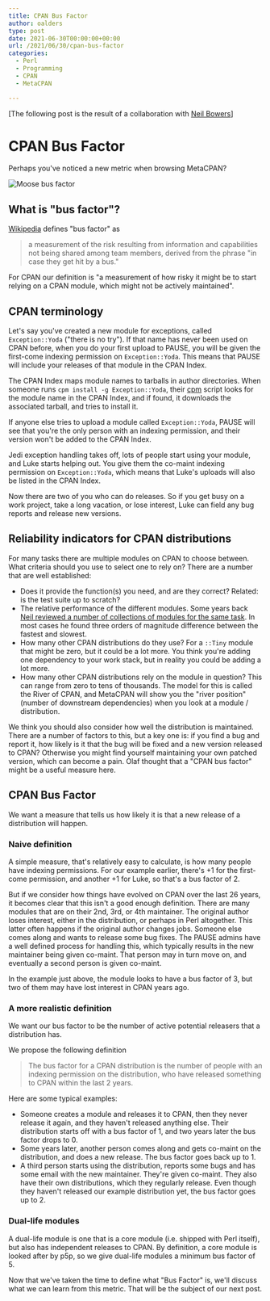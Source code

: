```yaml
---
title: CPAN Bus Factor
author: oalders
type: post
date: 2021-06-30T00:00:00+00:00
url: /2021/06/30/cpan-bus-factor
categories:
  - Perl
  - Programming
  - CPAN
  - MetaCPAN

---
```


[The following post is the result of a collaboration with [Neil Bowers](http://neilb.org/index.html)]

# CPAN Bus Factor

Perhaps you've noticed a new metric when browsing MetaCPAN?

![Moose bus factor](/images/moose-bus-factor.png)

## What is "bus factor"?

[Wikipedia](https://en.wikipedia.org/wiki/Bus_factor) defines "bus factor" as 

> a measurement of the risk resulting from information and capabilities not being shared among team members, derived from the phrase "in case they get hit by a bus."

For CPAN our definition is "a measurement of how risky it might be to start relying on a CPAN module, which might not be actively maintained".

## CPAN terminology

Let's say you've created a new module for exceptions, called `Exception::Yoda` ("there is no try"). If that name has never been used on CPAN before, when you do your first upload to PAUSE, you will be given the first-come indexing permission on `Exception::Yoda`. This means that PAUSE will include your releases of that module in the CPAN Index.

The CPAN Index maps module names to tarballs in author directories. When someone runs `cpm install -g Exception::Yoda`, their [cpm](https://metacpan.org/pod/App::cpm) script looks for the module name in the CPAN Index, and if found, it downloads the associated tarball, and tries to install it.

If anyone else tries to upload a module called `Exception::Yoda`, PAUSE will see that you're the only person with an indexing permission, and their version won't be added to the CPAN Index.

Jedi exception handling takes off, lots of people start using your module, and Luke starts helping out. You give them the co-maint indexing permission on `Exception::Yoda`, which means that Luke's uploads will also be listed in the CPAN Index.

Now there are two of you who can do releases. So if you get busy on a work project, take a long vacation, or lose interest, Luke can field any bug reports and release new versions.


## Reliability indicators for CPAN distributions

For many tasks there are multiple modules on CPAN to choose between. What criteria should you use to select one to rely on? There are a number that are well established:

* Does it provide the function(s) you need, and are they correct? Related: is the test suite up to scratch?
* The relative performance of the different modules. Some years back [Neil reviewed a number of collections of modules for the same task](http://neilb.org/reviews/). In most cases he found three orders of magnitude difference between the fastest and slowest.
* How many other CPAN distributions do they use? For a `::Tiny` module that might be zero, but it could be a lot more. You think you're adding one dependency to your work stack, but in reality you could be adding a lot more.
* How many other CPAN distributions rely on the module in question? This can range from zero to tens of thousands. The model for this is called the River of CPAN, and MetaCPAN will show you the "river position" (number of downstream dependencies) when you look at a module / distribution.

We think you should also consider how well the distribution is maintained. There are a number of factors to this, but a key one is: if you find a bug and report it, how likely is it that the bug will be fixed and a new version released to CPAN? Otherwise you might find yourself maintaining your own patched version, which can become a pain. Olaf thought that a "CPAN bus factor" might be a useful measure here.

## CPAN Bus Factor

We want a measure that tells us how likely it is that a new release of a distribution will happen.

### Naive definition

A simple measure, that's relatively easy to calculate, is how many people have indexing permissions. For our example earlier, there's +1 for the first-come permission, and another +1 for Luke, so that's a bus factor of 2.

But if we consider how things have evolved on CPAN over the last 26 years, it becomes clear that this isn't a good enough definition. There are many modules that are on their 2nd, 3rd, or 4th maintainer. The original author loses interest, either in the distribution, or perhaps in Perl altogether. This latter often happens if the original author changes jobs. Someone else comes along and wants to release some bug fixes. The PAUSE admins have a well defined process for handling this, which typically results in the new maintainer being given co-maint. That person may in turn move on, and eventually a second person is given co-maint.

In the example just above, the module looks to have a bus factor of 3, but two of them may have lost interest in CPAN years ago.

### A more realistic definition
We want our bus factor to be the number of active potential releasers that a distribution has.

We propose the following definition

> The bus factor for a CPAN distribution is the number of people with an indexing permission on the distribution, who have released something to CPAN within the last 2 years.

Here are some typical examples:

* Someone creates a module and releases it to CPAN, then they never release it again, and they haven't released anything else. Their distribution starts off with a bus factor of 1, and two years later the bus factor drops to 0.
* Some years later, another person comes along and gets co-maint on the distribution, and does a new release. The bus factor goes back up to 1.
* A third person starts using the distribution, reports some bugs and has some email with the new maintainer. They're given co-maint. They also have their own distributions, which they regularly release. Even though they haven't released our example distribution yet, the bus factor goes up to 2.

### Dual-life modules
A dual-life module is one that is a core module (i.e. shipped with Perl itself), but also has independent releases to CPAN. By definition, a core module is looked after by p5p, so we give dual-life modules a minimum bus factor of 5.

Now that we've taken the time to define what "Bus Factor" is, we'll discuss what we can learn from this metric. That will be the subject of our next post.
